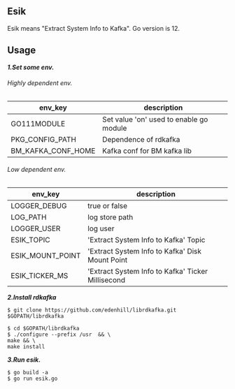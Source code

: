 ## Esik
Esik means "Extract System Info to Kafka". Go version is 12.

## Usage
***1.Set some env.***

###### Highly dependent env.

|   env_key |   description |
|   ----    |   ----    |
|   GO111MODULE    |   Set value 'on' used to enable go module    |
|   PKG_CONFIG_PATH    |   Dependence of rdkafka    |
|   BM_KAFKA_CONF_HOME    |   Kafka conf for BM kafka lib    |

###### Low dependent env.

|   env_key |   description |
|   ----    |   ----    |
|   LOGGER_DEBUG    |   true or false    |
|   LOG_PATH    |   log store path    |
|   LOGGER_USER    |   log user    |
|   ESIK_TOPIC    |   'Extract System Info to Kafka' Topic    |
|   ESIK_MOUNT_POINT    |   'Extract System Info to Kafka' Disk Mount Point    |
|   ESIK_TICKER_MS    |   'Extract System Info to Kafka' Ticker Millisecond    |

***2.Install rdkafka***
```shell script
$ git clone https://github.com/edenhill/librdkafka.git $GOPATH/librdkafka

$ cd $GOPATH/librdkafka
$ ./configure --prefix /usr  && \
make && \
make install
```

***3.Run esik.***
```shell script
$ go build -a
$ go run esik.go
```
